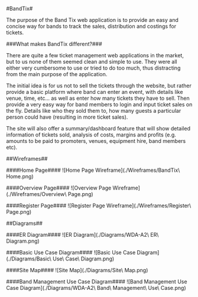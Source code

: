 #BandTix#

The purpose of the Band Tix web application is to provide an easy and concise way for bands to track the sales, distribution and costings for tickets.

###What makes BandTix different?###

There are quite a few ticket management web applications in the market, but to us none of them seemed clean and simple to use. They were all either very cumbersome to use or tried to do too much, thus distracting from the main purpose of the application.

The initial idea is for us not to sell the tickets through the website, but rather provide a basic platform where band can enter an event, with details like venue, time, etc… as well as enter how many tickets they have to sell. Then provide a very easy way for band members to login and input ticket sales on the fly. Details like who they sold them to, how many guests a particular person could have (resulting in more ticket sales).

The site will also offer a summary/dashboard feature that will show detailed information of tickets sold, analysis of costs, margins and profits (e.g. amounts to be paid to promoters, venues, equipment hire, band members etc).

##Wireframes##

####Home Page####
![Home Page Wireframe](./Wireframes/BandTix\ Home.png)

####Overview Page####
![Overview Page Wireframe](./Wireframes/Overview\ Page.png)

####Register Page####
![Register Page Wireframe](./Wireframes/Register\ Page.png)

##Diagrams##

####ER Diagram####
![ER Diagram](./Diagrams/WDA-A2\ ER\ Diagram.png)

####Basic Use Case Diagram####
![Basic Use Case Diagram](./Diagrams/Basic\ Use\ Case\ Diagram.png)

####Site Map####
![Site Map](./Diagrams/Site\ Map.png)

####Band Management Use Case Diagram####
![Band Management Use Case Diagram](./Diagrams/WDA-A2\ Band\ Management\ Use\ Case.png)
